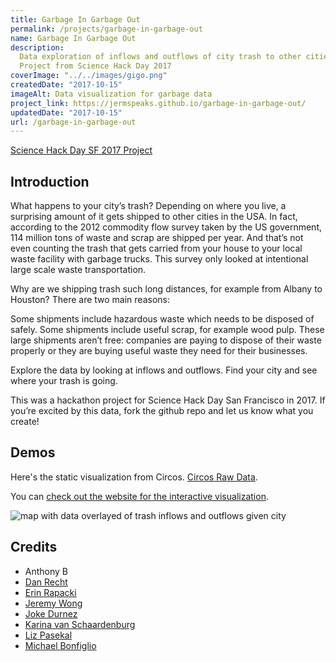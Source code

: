 ```yaml
---
title: Garbage In Garbage Out
permalink: /projects/garbage-in-garbage-out
name: Garbage In Garbage Out
description:
  Data exploration of inflows and outflows of city trash to other cities. Data from the US Commodities Survey from 2012.
  Project from Science Hack Day 2017
coverImage: "../../images/gigo.png"
createdDate: "2017-10-15"
imageAlt: Data visualization for garbage data
project_link: https://jermspeaks.github.io/garbage-in-garbage-out/
updatedDate: "2017-10-15"
url: /garbage-in-garbage-out
---
```


[Science Hack Day SF 2017 Project](https://sf.sciencehackday.org/hacks-2017/#hack_10)

## Introduction

What happens to your city’s trash? Depending on where you live, a surprising amount of it gets shipped to other cities in the USA. In fact, according to the 2012 commodity flow survey taken by the US government, 114 million tons of waste and scrap are shipped per year. And that’s not even counting the trash that gets carried from your house to your local waste facility with garbage trucks. This survey only looked at intentional large scale waste transportation.

Why are we shipping trash such long distances, for example from Albany to Houston? There are two main reasons:

Some shipments include hazardous waste which needs to be disposed of safely.
Some shipments include useful scrap, for example wood pulp.
These large shipments aren’t free: companies are paying to dispose of their waste properly or they are buying useful waste they need for their businesses.

Explore the data by looking at inflows and outflows. Find your city and see where your trash is going.

This was a hackathon project for Science Hack Day San Francisco in 2017. If you’re excited by this data, fork the github repo and let us know what you create!

## Demos

Here's the static visualization from Circos. [Circos Raw Data](https://mkweb.bcgsc.ca/tableviewer/).

You can [check out the website for the interactive visualization](https://jermspeaks.github.io/garbage-in-garbage-out/).

<img src="/images/gigo.png" alt="map with data overlayed of trash inflows and outflows given city"/>

## Credits

- Anthony B
- [Dan Recht](twitter.com/DanielRecht)
- [Erin Rapacki](twitter.com/RobotDiva)
- [Jeremy Wong](github.com/jermspeaks)
- [Joke Durnez](twitter.com/JokeDurnez)
- [Karina van Schaardenburg](twitter.com/kvanscha)
- [Liz Pasekal](https://www.lizpasekal.com/)
- [Michael Bonfiglio](twitter.com/michaelbonbon)
